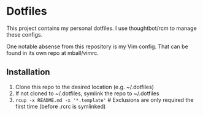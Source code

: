 Dotfiles
========

This project contains my personal dotfiles. I use thoughtbot/rcm to manage these configs.

One notable absense from this repository is my Vim config. That can be found in its own repo at mball/vimrc.

Installation
------------

1. Clone this repo to the desired location (e.g. ~/.dotfiles)
  1. If not cloned to ~/.dotfiles, symlink the repo to ~/.dotfiles
  2. `rcup -x README.md -x '*.template'` # Exclusions are only required the first time (before .rcrc is symlinked)

